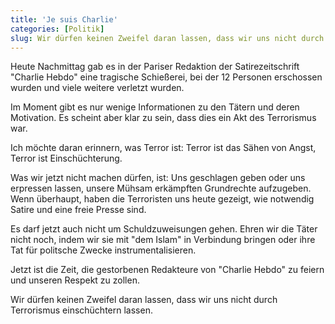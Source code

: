 ```yaml
---
title: 'Je suis Charlie'
categories: [Politik]
slug: Wir dürfen keinen Zweifel daran lassen, dass wir uns nicht durch Terrorismus einschüchtern lassen
---
```


Heute Nachmittag gab es in der Pariser Redaktion der Satirezeitschrift "Charlie Hebdo" eine tragische Schießerei, bei der 12 Personen erschossen wurden und viele weitere verletzt wurden. 

Im Moment gibt es nur wenige Informationen zu den Tätern und deren Motivation. Es scheint aber klar zu sein, dass dies ein Akt des Terrorismus war.

Ich möchte daran erinnern, was Terror ist: Terror ist das Sähen von Angst, Terror ist Einschüchterung.

Was wir jetzt nicht machen dürfen, ist: Uns geschlagen geben oder uns erpressen lassen, unsere Mühsam erkämpften Grundrechte aufzugeben. Wenn überhaupt, haben die Terroristen uns heute gezeigt, wie notwendig Satire und eine freie Presse sind.

Es darf jetzt auch nicht um Schuldzuweisungen gehen. Ehren wir die Täter nicht noch, indem wir sie mit "dem Islam" in Verbindung bringen oder ihre Tat für politsche Zwecke instrumentalisieren.

Jetzt ist die Zeit, die gestorbenen Redakteure von "Charlie Hebdo" zu feiern und unseren Respekt zu zollen.

Wir dürfen keinen Zweifel daran lassen, dass wir uns nicht durch Terrorismus einschüchtern lassen.